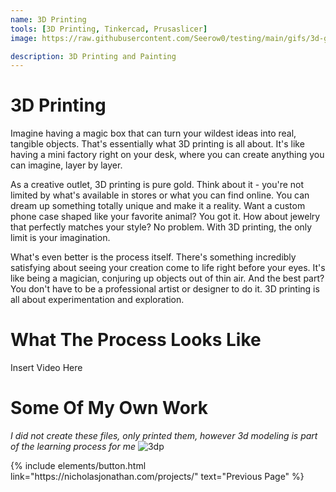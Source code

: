 ```yaml
---
name: 3D Printing
tools: [3D Printing, Tinkercad, Prusaslicer]
image: https://raw.githubusercontent.com/Seerow0/testing/main/gifs/3d-gif.gif

description: 3D Printing and Painting
---
```

# 3D Printing

Imagine having a magic box that can turn your wildest ideas into real, tangible objects. That's essentially what 3D printing is all about. It's like having a mini factory right on your desk, where you can create anything you can imagine, layer by layer.

As a creative outlet, 3D printing is pure gold. Think about it - you're not limited by what's available in stores or what you can find online. You can dream up something totally unique and make it a reality. Want a custom phone case shaped like your favorite animal? You got it. How about jewelry that perfectly matches your style? No problem. With 3D printing, the only limit is your imagination.

What's even better is the process itself. There's something incredibly satisfying about seeing your creation come to life right before your eyes. It's like being a magician, conjuring up objects out of thin air. And the best part? You don't have to be a professional artist or designer to do it. 3D printing is all about experimentation and exploration.


# What The Process Looks Like
Insert Video Here


# Some Of My Own Work 
*I did not create these files, only printed them, however 3d modeling is part of the learning process for me*
![3dp](https://github.com/Seerow0/-MK-II-Nicholas-J-Website-/assets/92154813/d57c46ec-1dbb-4e4d-b28a-25e9bffd427b)
 
<p class="text-center">
{% include elements/button.html link="https://nicholasjonathan.com/projects/" text="Previous Page" %}
</p>
